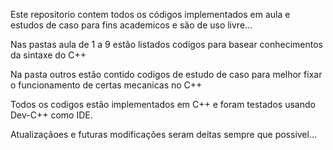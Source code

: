 Este repositorio contem todos os códigos implementados em aula e estudos de caso para fins academicos e são de uso livre...

Nas pastas aula de 1 a 9 estão listados codigos para basear conhecimentos da sintaxe do C++

Na pasta outros estão contido codigos de estudo de caso para melhor fixar o funcionamento de certas mecanicas no C++

Todos os codigos estão implementados em C++ e foram testados usando Dev-C++ como IDE.

Atualizaçãoes e futuras modificações seram deitas sempre que possivel...

